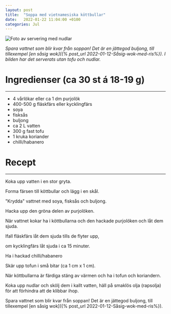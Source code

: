 ```yaml
---
layout: post
title:  "Soppa med vietnamesiska köttbullar"
date:   2022-01-22 11:04:00 +0100
categories: Jul
---
```


![Foto av servering med nudlar](/assets/pictures/vietnamesiska_köttbullar_1.jpg)

<em>Spara vattnet som blir kvar från soppan! Det är en jättegod buljong, till tillexempel [en såsig wok]({% post_url 2022-01-12-Såsig-wok-med-ris%}).</em>
<em>I bilden har det serverats utan tofu och nudlar.</em>

# Ingredienser (ca 30 st á 18-19 g)

---

- 4 vårlökar eller ca 1 dm purjolök
- 400-500 g fläskfärs eller kycklingfärs
- soya
- fisksås
- buljong
- ca 2 L vatten
- 300 g fast tofu
- 1 kruka koriander
- chilli/habanero

# Recept

---

Koka upp vatten i en stor gryta.

Forma färsen till köttbullar och lägg i en skål.

"Krydda" vattnet med soya, fisksås och buljong.

Hacka upp den gröna delen av purjolöken.

När vattnet kokar ha i köttbullarna och den hackade purjolöken och låt dem sjuda.

Ifall fläskfärs låt dem sjuda tills de flyter upp,

om kycklingfärs låt sjuda i ca 15 minuter.

Ha i hackad chilli/habanero

Skär upp tofun i små bitar (ca 1 cm x 1 cm).

När köttbullarna är färdiga stäng av värmen och ha i tofun och koriandern.

Koka upp nudlar och skölj dem i kallt vatten, häll på smaklös olja (rapsolja) för att förhindra att de klibbar ihop.

Spara vattnet som blir kvar från soppan! Det är en jättegod buljong, till tillexempel [en såsig wok]({% post_url 2022-01-12-Såsig-wok-med-ris%}).